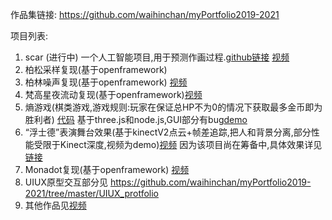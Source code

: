 作品集链接:
https://github.com/waihinchan/myPortfolio2019-2021

项目列表:
1. scar (进行中) 一个人工智能项目,用于预测作画过程.[github链接](https://github.com/waihinchan/scar ) [视频](https://www.instagram.com/p/CGaxqnuBtrd/?igshid=109mbhe89ujlj)
2. 柏松采样复现(基于openframework)
3. 柏林噪声复现(基于openframework) [视频](https://vimeo.com/448303520)
4. 梵高星夜流动复现(基于openframework)[视频](https://www.instagram.com/p/B8IBWjzgxMy/?utm_source=ig_web_copy_link)
5. 熵游戏(棋类游戏,游戏规则:玩家在保证总HP不为0的情况下获取最多金币即为胜利者) [代码](https://github.com/waihinchan/Entropy_peace) 基于three.js和node.js,GUI部分有bug[demo](https://entropypeace.herokuapp.com/homepage)
6. “浮士德”表演舞台效果(基于kinectV2点云+帧差追踪,把人和背景分离,部分性能受限于Kinect深度,视频为demo)[视频](https://vimeo.com/448307493) 因为该项目尚在筹备中,具体效果详见[链接](https://www.huodongxing.com/event/5570505793700)
7. Monadot复现(基于openframework) [视频](https://vimeo.com/448299173)
8. UIUX原型交互部分见 https://github.com/waihinchan/myPortfolio2019-2021/tree/master/UIUX_protfolio
9. 其他作品见[视频](https://www.instagram.com/tv/B8yvDzcgJWs/?utm_source=ig_web_copy_link)
